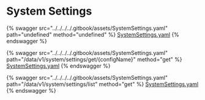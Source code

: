 # System Settings

{% swagger src="../../../../.gitbook/assets/SystemSettings.yaml" path="undefined" method="undefined" %}
[SystemSettings.yaml](../../../../.gitbook/assets/SystemSettings.yaml)
{% endswagger %}

{% swagger src="../../../../.gitbook/assets/SystemSettings.yaml" path="/data/v1/system/settings/get/{configName}" method="get" %}
[SystemSettings.yaml](../../../../.gitbook/assets/SystemSettings.yaml)
{% endswagger %}

{% swagger src="../../../../.gitbook/assets/SystemSettings.yaml" path="/data/v1/system/settings/list" method="get" %}
[SystemSettings.yaml](../../../../.gitbook/assets/SystemSettings.yaml)
{% endswagger %}
